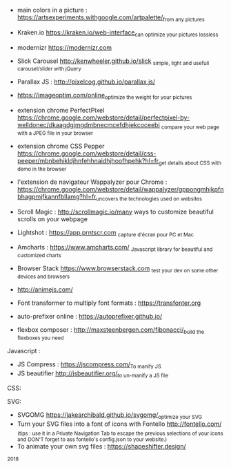 + main colors in a picture : https://artsexperiments.withgoogle.com/artpalette/<sub>from any pictures</sub><br/>
+ Kraken.io https://kraken.io/web-interface<sub>can optimize your pictures lossless</sub><br/>

+ modernizr https://modernizr.com<br/>
+ Slick Carousel http://kenwheeler.github.io/slick <sub>simple, light and usefull carousel/slider with jQuery</sub><br/>
+ Parallax JS : http://pixelcog.github.io/parallax.js/<br/>
+ https://imageoptim.com/online<sub>optimize the weight for your pictures</sub><br/>
+ extension chrome PerfectPixel https://chrome.google.com/webstore/detail/perfectpixel-by-welldonec/dkaagdgjmgdmbnecmcefdhjekcoceebi <sub>compare your web page with a JPEG file in your browser</sub><br/>
+ extension chrome CSS Pepper https://chrome.google.com/webstore/detail/css-peeper/mbnbehikldjhnfehhnaidhjhoofhpehk?hl=fr<sub>get details about CSS with demo in the browser</sub><br/>
+ l'extension de navigateur Wappalyzer pour Chrome : https://chrome.google.com/webstore/detail/wappalyzer/gppongmhjkpfnbhagpmjfkannfbllamg?hl=fr<sub>uncovers the technologies used on websites</sub><br/>
+ Scroll Magic : http://scrollmagic.io/many ways to customize beautiful scrolls on your webpage<br/>
+ Lightshot : https://app.prntscr.com <sub>capture d'écran pour PC et Mac</sub><br/>
+ Amcharts : https://www.amcharts.com/ <sub>Javascript library for beautiful and customized charts</sub>

+ Browser Stack https://www.browserstack.com <sub>test your dev on some other devices and browsers</sub><br/>
+  http://animejs.com/<br/>
+ Font transformer to multiply font formats : https://transfonter.org<br/>
+ auto-prefixer online : https://autoprefixer.github.io/<br/>
+ flexbox composer : http://maxsteenbergen.com/fibonacci/<sub>build the flexboxes you need</sub><br/>
  
Javascript :
+ JS Compress : https://jscompress.com/<sub>To manify JS</sub><br/>
+ JS beautifier http://jsbeautifier.org/<sub>to un-manify a JS file<br/>  
  
CSS: 

SVG:
+ SVGOMG https://jakearchibald.github.io/svgomg/<sub>optimize your SVG</sub><br/>
+ Turn your SVG files into a font of icons with Fontello http://fontello.com/ <sub>(tips : use it in a Private Navigation Tab to escape the previous selections of your icons and DON'T forget to ass fontello's config.json to your website.)</sub><br/>
+ To animate your own svg files : https://shapeshifter.design/<br/>

<sub>2018</sub>
